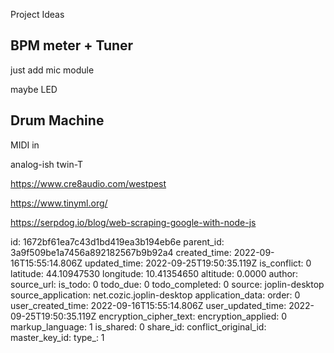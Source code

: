 Project Ideas

## BPM meter + Tuner

just add mic module

maybe LED

## Drum Machine

MIDI in

analog-ish twin-T

https://www.cre8audio.com/westpest

https://www.tinyml.org/

https://serpdog.io/blog/web-scraping-google-with-node-js

id: 1672bf61ea7c43d1bd419ea3b194eb6e
parent_id: 3a9f509be1a7456a892182567b9b92a4
created_time: 2022-09-16T15:55:14.806Z
updated_time: 2022-09-25T19:50:35.119Z
is_conflict: 0
latitude: 44.10947530
longitude: 10.41354650
altitude: 0.0000
author: 
source_url: 
is_todo: 0
todo_due: 0
todo_completed: 0
source: joplin-desktop
source_application: net.cozic.joplin-desktop
application_data: 
order: 0
user_created_time: 2022-09-16T15:55:14.806Z
user_updated_time: 2022-09-25T19:50:35.119Z
encryption_cipher_text: 
encryption_applied: 0
markup_language: 1
is_shared: 0
share_id: 
conflict_original_id: 
master_key_id: 
type_: 1